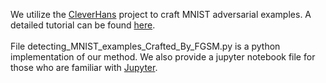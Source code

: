 We utilize the [CleverHans](https://github.com/tensorflow/cleverhans) project to craft MNIST adversarial examples. A detailed tutorial can be found [here](https://github.com/tensorflow/cleverhans/blob/master/tutorials/mnist_tutorial_tf.md).<br>
<br>File detecting_MNIST_examples_Crafted_By_FGSM.py is a python implementation of our method. We also provide a jupyter notebook file for those who are familiar with [Jupyter](http://jupyter.org/).
